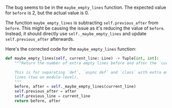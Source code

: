 The bug seems to be in the `maybe_empty_lines` function. The expected value for `before` is 2, but the actual value is 0.

The function `maybe_empty_lines` is subtracting `self.previous_after` from `before`. This might be causing the issue as it's reducing the value of `before`. Instead, it should directly use `self._maybe_empty_lines` and update `self.previous_after` afterwards.

Here's the corrected code for the `maybe_empty_lines` function:

```python
def maybe_empty_lines(self, current_line: Line) -> Tuple[int, int]:
    """Return the number of extra empty lines before and after the `current_line`.

    This is for separating `def`, `async def` and `class` with extra empty
    lines (two on module-level).
    """
    before, after = self._maybe_empty_lines(current_line)
    self.previous_after = after
    self.previous_line = current_line
    return before, after
```